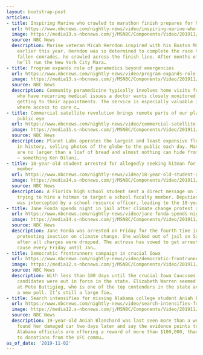 ```yaml
---
layout: bootstrap-post
articles:
- title: Inspiring Marine who crawled to marathon finish prepares for New York race
  url: https://www.nbcnews.com/nightly-news/video/inspiring-marine-who-crawled-to-marathon-finish-prepares-for-new-york-race-72686149918
  image: https://media13.s-nbcnews.com/j/MSNBC/Components/Video/201911/nn_jdi_marines_marathon_moment_191102_1920x1080.nbcnews-fp-1200-630.jpg
  source: NBC News
  description: Marine veteran Micah Herndon inspired with his Boston Marathon finish
    earlier this year. Herndon was so determined to complete the race to honor his
    fallen comrades, he crawled across the finish line. After months of training,
    he’ll run the New York City Mara…
- title: Program expands role of paramedics beyond emergencies
  url: https://www.nbcnews.com/nightly-news/video/program-expands-role-of-paramedics-beyond-emergencies-72687685560
  image: https://media13.s-nbcnews.com/j/MSNBC/Components/Video/201911/nn_rmo_community_paramedics_191102_1920x1080.nbcnews-fp-1200-630.jpg
  source: NBC News
  description: Community paramedicine typically involves home visits for patients
    who have recurring medical issues a doctor wants closely monitored or have trouble
    getting to their appointments. The service is especially valuable in rural communities
    where access to care c…
- title: Commercial satellite revolution brings remote parts of our planet to the
    public eye
  url: https://www.nbcnews.com/nightly-news/video/commercial-satellite-revolution-brings-remote-parts-of-our-planet-to-the-public-eye-72687685533
  image: https://media11.s-nbcnews.com/j/MSNBC/Components/Video/201911/nn_kdi_mini_satellites_191102_1920x1080.nbcnews-fp-1200-630.jpg
  source: NBC News
  description: Planet Labs operates the largest and least expensive fleet of satellites
    in history, selling photos of the globe to the public each day. Many of its devices
    are no larger than a loaf of bread and almost nothing can hide from its cameras
    – something Ken Dilani…
- title: 18-year-old student arrested for allegedly seeking hitman for school faculty
    member
  url: https://www.nbcnews.com/nightly-news/video/18-year-old-student-arrested-for-allegedly-seeking-hitman-for-school-faculty-member-72686149621
  image: https://media14.s-nbcnews.com/j/MSNBC/Components/Video/201911/nn_kpa_fl_teen_hitman_allegation_191102_1920x1080.nbcnews-fp-1200-630.jpg
  source: NBC News
  description: A Florida high school student sent a direct message on Instagram allegedly
    trying to hire a hitman to target a school faculty member. Deputies say the message
    was intercepted by a school resource officer, leading to the 18-year-old’s arrest.
- title: Jane Fonda spends night in jail after climate change protest arrest
  url: https://www.nbcnews.com/nightly-news/video/jane-fonda-spends-night-in-jail-after-climate-change-protest-arrest-72687173523
  image: https://media14.s-nbcnews.com/j/MSNBC/Components/Video/201911/nn_mhu_jane_fonda_in_court_191102_1920x1080.nbcnews-fp-1200-630.jpg
  source: NBC News
  description: Jane Fonda was arrested on Friday for the fourth time in a month for
    protesting inaction on climate change. She walked out of jail on Saturday afternoon
    after all charges were dropped. The actress has vowed to get arrested for the
    cause every Friday until Jan…
- title: Democratic frontrunners campaign in crucial Iowa
  url: https://www.nbcnews.com/nightly-news/video/democratic-frontrunners-campaign-in-crucial-iowa-72686661518
  image: https://media12.s-nbcnews.com/j/MSNBC/Components/Video/201911/nn_vhi_2020_orourke_drops_out_191102_1920x1080.nbcnews-fp-1200-630.jpg
  source: NBC News
  description: With less than 100 days until the crucial Iowa Caucuses, Democratic
    candidates were out in force in the state. Elizabeth Warren seemed to take aim
    at Pete Buttigieg, who is one of the top contenders in the state according to
    a new poll. It’s still a large fie…
- title: Search intensifies for missing Alabama college student Aniah Blanchard
  url: https://www.nbcnews.com/nightly-news/video/search-intensifies-for-missing-alabama-college-student-aniah-blanchard-72683589985
  image: https://media12.s-nbcnews.com/j/MSNBC/Components/Video/201911/nn_bal_missing_ufc_stepdaughter_191102_1920x1080.nbcnews-fp-1200-630.jpg
  source: NBC News
  description: 19-year-old Aniah Blanchard was last seen more than a week ago. Police
    found her damaged car two days later and say the evidence points to foul play.
    Alabama officials are offering a reward of more than $100,000, thanks in part
    to donations from the UFC commu…
as_of_date: '2019-11-02'
---
```


